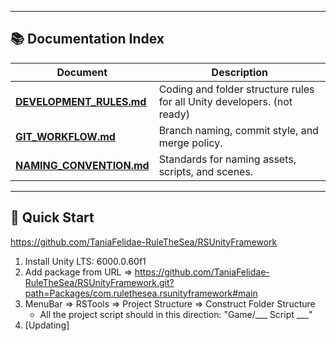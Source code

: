 
---

## 📚 Documentation Index

| Document | Description |
|-----------|-------------|
| [**DEVELOPMENT_RULES.md**](Docs/DEVELOPMENT_RULES.md) | Coding and folder structure rules for all Unity developers. (not ready) |
| [**GIT_WORKFLOW.md**](Docs/GIT_WORKFLOW..md) | Branch naming, commit style, and merge policy. |
| [**NAMING_CONVENTION.md**](Docs/NAMING_CONVENTION.md) | Standards for naming assets, scripts, and scenes. |

---

## 🚀 Quick Start
https://github.com/TaniaFelidae-RuleTheSea/RSUnityFramework
1. Install Unity LTS: 6000.0.60f1
2. Add package from URL => https://github.com/TaniaFelidae-RuleTheSea/RSUnityFramework.git?path=Packages/com.rulethesea.rsunityframework#main
3. MenuBar => RSTools => Project Structure => Construct Folder Structure
   - All the project script should in this direction: "Game/___ Script ___"
4. [Updating]
